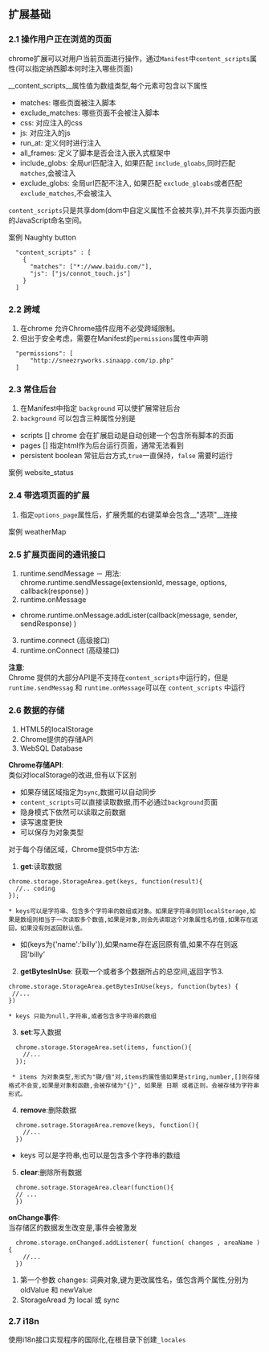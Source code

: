 ## 扩展基础

### 2.1 操作用户正在浏览的页面

chrome扩展可以对用户当前页面进行操作，通过`Manifest`中`content_scripts`属性(可以指定纳西脚本何时注入哪些页面)

__content\_scripts__属性值为数组类型,每个元素可包含以下属性  

* matches: 哪些页面被注入脚本
* exclude_matches: 哪些页面不会被注入脚本
* css: 对应注入的css
* js: 对应注入的js
* run_at: 定义何时进行注入
* all_frames: 定义了脚本是否会注入嵌入式框架中
* include_globs: 全局url匹配注入, 如果匹配 `include_gloabs`,同时匹配`matches`,会被注入
* exclude_globs: 全局url匹配不注入, 如果匹配 `exclude_gloabs`或者匹配`exclude_matches`,不会被注入

`content_scripts`只是共享dom(dom中自定义属性不会被共享),并不共享页面内嵌的JavaScript命名空间。


案例 Naughty button

```case
  "content_scripts" : [
    {
      "matches": ["*://www.baidu.com/"],
      "js": ["js/connot_touch.js"]
    }
  ]

```

### 2.2 跨域

1. 在chrome 允许Chrome插件应用不必受跨域限制。
2. 但出于安全考虑，需要在Manifest的`permissions`属性中声明

```case
  "permissions": [
      "http://sneezryworks.sinaapp.com/ip.php"
  ]
```


### 2.3 常住后台

1. 在Manifest中指定 `background` 可以使扩展常驻后台
2. `background` 可以包含三种属性分别是
  * scripts [] chrome 会在扩展启动是自动创建一个包含所有脚本的页面
  * pages [] 指定html作为后台运行页面，通常无法看到
  * persistent boolean 常驻后台方式,`true`一直保持，`false` 需要时运行

案例 website_status



### 2.4 带选项页面的扩展

1. 指定`options_page`属性后，扩展秃瓢的右键菜单会包含__"选项"__连接


案例 weatherMap

### 2.5 扩展页面间的通讯接口

1. runtime.sendMessage
  － 用法: chrome.runtime.sendMessage(extensionId, message, options, callback(response) )
2. runtime.onMessage
  - chrome.runtime.onMessage.addLister(callback(message, sender, sendResponse) )
3. runtime.connect (高级接口)
4. runtime.onConnect (高级接口)


__注意__:  
Chrome 提供的大部分API是不支持在`content_scripts`中运行的，但是`runtime.sendMessag` 和 `runtime.onMessage`可以在 `content_scripts` 中运行




### 2.6 数据的存储

1. HTML5的localStorage
2. Chrome提供的存储API
3. WebSQL Database

__Chrome存储API__:  
类似对localStorage的改进,但有以下区别  

* 如果存储区域指定为`sync`,数据可以自动同步
* `content_scripts`可以直接读取数据,而不必通过`background`页面
* 隐身模式下依然可以读取之前数据
* 读写速度更快
* 可以保存为对象类型

对于每个存储区域，Chrome提供5中方法:  

1. **get**:读取数据  
  ```
  chrome.storage.StorageArea.get(keys, function(result){ 
    //.. coding 
  });
  ```
  
  	* keys可以是字符串、包含多个字符串的数组或对象。如果是字符串则同localStorage,如果是数组则相当于一次读取多个数值,如果是对象,则会先读取这个对象属性名的值,如果存在返回，如果没有则返回默认值。
  * 如(keys为{'name':'billy'}),如果name存在返回原有值,如果不存在则返回'billy'

2. **getBytesInUse**: 获取一个或者多个数据所占的总空间,返回字节3. 
  ```
  chrome.storage.StorageArea.getBytesInUse(keys, function(bytes) {
   //... 
  })
  ```
  
  	* keys 只能为null,字符串,或者包含多字符串的数组

3. **set**:写入数据  
  ```
    chrome.storage.StorageArea.set(items, function(){
      //...
    });
  ```
  
 	 * items 为对象类型,形式为"键/值"对,items的属性值如果是string,number,[]则存储格式不会变,如果是对象和函数,会被存储为"{}", 如果是 日期 或者正则，会被存储为字符串形式。
 	 
4. **remove**:删除数据
  ```
    chrome.sotrage.StorageArea.remove(keys, function(){
      //...
    })
  ```
   * keys 可以是字符串,也可以是包含多个字符串的数组
  
5. **clear**:删除所有数据
  ```
    chrome.sotrage.StorageArea.clear(function(){
    // ...
    })
  ```


__onChange事件__:  
当存储区的数据发生改变是,事件会被激发
```
  chrome.storage.onChanged.addListener( function( changes , areaName ) {
    //...
  })
```

1. 第一个参数 changes: 词典对象,键为更改属性名，值包含两个属性,分别为oldValue 和 newValue
2. StorageAread 为 local 或 sync

### 2.7 i18n

使用i18n接口实现程序的国际化,在根目录下创建`_locales`

 


